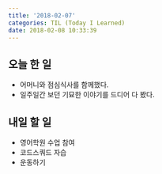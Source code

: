 ```yaml
---
title: '2018-02-07'
categories: TIL (Today I Learned)
date: 2018-02-08 10:33:39
---
```


## 오늘 한 일
* 어머니와 점심식사를 함께했다.
* 일주일간 보던 기묘한 이야기를 드디어 다 봤다.


## 내일 할 일
* 영어학원 수업 참여
* 코드스쿼드 자습
* 운동하기